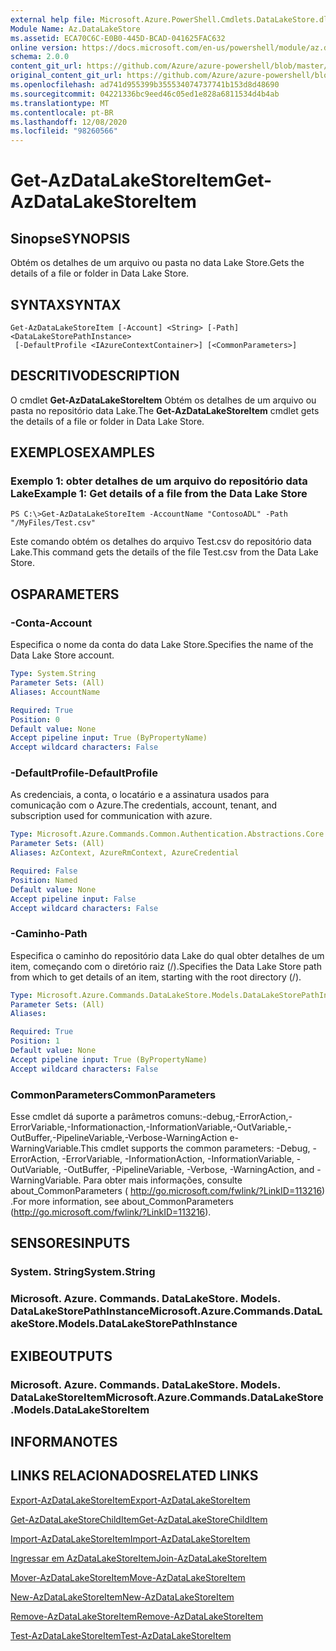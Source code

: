 ```yaml
---
external help file: Microsoft.Azure.PowerShell.Cmdlets.DataLakeStore.dll-Help.xml
Module Name: Az.DataLakeStore
ms.assetid: ECA70C6C-E0B0-445D-BCAD-041625FAC632
online version: https://docs.microsoft.com/en-us/powershell/module/az.datalakestore/get-azdatalakestoreitem
schema: 2.0.0
content_git_url: https://github.com/Azure/azure-powershell/blob/master/src/DataLakeStore/DataLakeStore/help/Get-AzDataLakeStoreItem.md
original_content_git_url: https://github.com/Azure/azure-powershell/blob/master/src/DataLakeStore/DataLakeStore/help/Get-AzDataLakeStoreItem.md
ms.openlocfilehash: ad741d955399b355534074737741b153d8d48690
ms.sourcegitcommit: 04221336bc9eed46c05ed1e828a6811534d4b4ab
ms.translationtype: MT
ms.contentlocale: pt-BR
ms.lasthandoff: 12/08/2020
ms.locfileid: "98260566"
---
```

# <span data-ttu-id="4b485-101">Get-AzDataLakeStoreItem</span><span class="sxs-lookup"><span data-stu-id="4b485-101">Get-AzDataLakeStoreItem</span></span>

## <span data-ttu-id="4b485-102">Sinopse</span><span class="sxs-lookup"><span data-stu-id="4b485-102">SYNOPSIS</span></span>
<span data-ttu-id="4b485-103">Obtém os detalhes de um arquivo ou pasta no data Lake Store.</span><span class="sxs-lookup"><span data-stu-id="4b485-103">Gets the details of a file or folder in Data Lake Store.</span></span>

## <span data-ttu-id="4b485-104">SYNTAX</span><span class="sxs-lookup"><span data-stu-id="4b485-104">SYNTAX</span></span>

```
Get-AzDataLakeStoreItem [-Account] <String> [-Path] <DataLakeStorePathInstance>
 [-DefaultProfile <IAzureContextContainer>] [<CommonParameters>]
```

## <span data-ttu-id="4b485-105">DESCRITIVO</span><span class="sxs-lookup"><span data-stu-id="4b485-105">DESCRIPTION</span></span>
<span data-ttu-id="4b485-106">O cmdlet **Get-AzDataLakeStoreItem** Obtém os detalhes de um arquivo ou pasta no repositório data Lake.</span><span class="sxs-lookup"><span data-stu-id="4b485-106">The **Get-AzDataLakeStoreItem** cmdlet gets the details of a file or folder in Data Lake Store.</span></span>

## <span data-ttu-id="4b485-107">EXEMPLOS</span><span class="sxs-lookup"><span data-stu-id="4b485-107">EXAMPLES</span></span>

### <span data-ttu-id="4b485-108">Exemplo 1: obter detalhes de um arquivo do repositório data Lake</span><span class="sxs-lookup"><span data-stu-id="4b485-108">Example 1: Get details of a file from the Data Lake Store</span></span>
```
PS C:\>Get-AzDataLakeStoreItem -AccountName "ContosoADL" -Path "/MyFiles/Test.csv"
```

<span data-ttu-id="4b485-109">Este comando obtém os detalhes do arquivo Test.csv do repositório data Lake.</span><span class="sxs-lookup"><span data-stu-id="4b485-109">This command gets the details of the file Test.csv from the Data Lake Store.</span></span>

## <span data-ttu-id="4b485-110">OS</span><span class="sxs-lookup"><span data-stu-id="4b485-110">PARAMETERS</span></span>

### <span data-ttu-id="4b485-111">-Conta</span><span class="sxs-lookup"><span data-stu-id="4b485-111">-Account</span></span>
<span data-ttu-id="4b485-112">Especifica o nome da conta do data Lake Store.</span><span class="sxs-lookup"><span data-stu-id="4b485-112">Specifies the name of the Data Lake Store account.</span></span>

```yaml
Type: System.String
Parameter Sets: (All)
Aliases: AccountName

Required: True
Position: 0
Default value: None
Accept pipeline input: True (ByPropertyName)
Accept wildcard characters: False
```

### <span data-ttu-id="4b485-113">-DefaultProfile</span><span class="sxs-lookup"><span data-stu-id="4b485-113">-DefaultProfile</span></span>
<span data-ttu-id="4b485-114">As credenciais, a conta, o locatário e a assinatura usados para comunicação com o Azure.</span><span class="sxs-lookup"><span data-stu-id="4b485-114">The credentials, account, tenant, and subscription used for communication with azure.</span></span>

```yaml
Type: Microsoft.Azure.Commands.Common.Authentication.Abstractions.Core.IAzureContextContainer
Parameter Sets: (All)
Aliases: AzContext, AzureRmContext, AzureCredential

Required: False
Position: Named
Default value: None
Accept pipeline input: False
Accept wildcard characters: False
```

### <span data-ttu-id="4b485-115">-Caminho</span><span class="sxs-lookup"><span data-stu-id="4b485-115">-Path</span></span>
<span data-ttu-id="4b485-116">Especifica o caminho do repositório data Lake do qual obter detalhes de um item, começando com o diretório raiz (/).</span><span class="sxs-lookup"><span data-stu-id="4b485-116">Specifies the Data Lake Store path from which to get details of an item, starting with the root directory (/).</span></span>

```yaml
Type: Microsoft.Azure.Commands.DataLakeStore.Models.DataLakeStorePathInstance
Parameter Sets: (All)
Aliases:

Required: True
Position: 1
Default value: None
Accept pipeline input: True (ByPropertyName)
Accept wildcard characters: False
```

### <span data-ttu-id="4b485-117">CommonParameters</span><span class="sxs-lookup"><span data-stu-id="4b485-117">CommonParameters</span></span>
<span data-ttu-id="4b485-118">Esse cmdlet dá suporte a parâmetros comuns:-debug,-ErrorAction,-ErrorVariable,-Informationaction,-InformationVariable,-OutVariable,-OutBuffer,-PipelineVariable,-Verbose-WarningAction e-WarningVariable.</span><span class="sxs-lookup"><span data-stu-id="4b485-118">This cmdlet supports the common parameters: -Debug, -ErrorAction, -ErrorVariable, -InformationAction, -InformationVariable, -OutVariable, -OutBuffer, -PipelineVariable, -Verbose, -WarningAction, and -WarningVariable.</span></span> <span data-ttu-id="4b485-119">Para obter mais informações, consulte about_CommonParameters ( http://go.microsoft.com/fwlink/?LinkID=113216) .</span><span class="sxs-lookup"><span data-stu-id="4b485-119">For more information, see about_CommonParameters (http://go.microsoft.com/fwlink/?LinkID=113216).</span></span>

## <span data-ttu-id="4b485-120">SENSORES</span><span class="sxs-lookup"><span data-stu-id="4b485-120">INPUTS</span></span>

### <span data-ttu-id="4b485-121">System. String</span><span class="sxs-lookup"><span data-stu-id="4b485-121">System.String</span></span>

### <span data-ttu-id="4b485-122">Microsoft. Azure. Commands. DataLakeStore. Models. DataLakeStorePathInstance</span><span class="sxs-lookup"><span data-stu-id="4b485-122">Microsoft.Azure.Commands.DataLakeStore.Models.DataLakeStorePathInstance</span></span>

## <span data-ttu-id="4b485-123">EXIBE</span><span class="sxs-lookup"><span data-stu-id="4b485-123">OUTPUTS</span></span>

### <span data-ttu-id="4b485-124">Microsoft. Azure. Commands. DataLakeStore. Models. DataLakeStoreItem</span><span class="sxs-lookup"><span data-stu-id="4b485-124">Microsoft.Azure.Commands.DataLakeStore.Models.DataLakeStoreItem</span></span>

## <span data-ttu-id="4b485-125">INFORMA</span><span class="sxs-lookup"><span data-stu-id="4b485-125">NOTES</span></span>

## <span data-ttu-id="4b485-126">LINKS RELACIONADOS</span><span class="sxs-lookup"><span data-stu-id="4b485-126">RELATED LINKS</span></span>

[<span data-ttu-id="4b485-127">Export-AzDataLakeStoreItem</span><span class="sxs-lookup"><span data-stu-id="4b485-127">Export-AzDataLakeStoreItem</span></span>](./Export-AzDataLakeStoreItem.md)

[<span data-ttu-id="4b485-128">Get-AzDataLakeStoreChildItem</span><span class="sxs-lookup"><span data-stu-id="4b485-128">Get-AzDataLakeStoreChildItem</span></span>](./Get-AzDataLakeStoreChildItem.md)

[<span data-ttu-id="4b485-129">Import-AzDataLakeStoreItem</span><span class="sxs-lookup"><span data-stu-id="4b485-129">Import-AzDataLakeStoreItem</span></span>](./Import-AzDataLakeStoreItem.md)

[<span data-ttu-id="4b485-130">Ingressar em AzDataLakeStoreItem</span><span class="sxs-lookup"><span data-stu-id="4b485-130">Join-AzDataLakeStoreItem</span></span>](./Join-AzDataLakeStoreItem.md)

[<span data-ttu-id="4b485-131">Mover-AzDataLakeStoreItem</span><span class="sxs-lookup"><span data-stu-id="4b485-131">Move-AzDataLakeStoreItem</span></span>](./Move-AzDataLakeStoreItem.md)

[<span data-ttu-id="4b485-132">New-AzDataLakeStoreItem</span><span class="sxs-lookup"><span data-stu-id="4b485-132">New-AzDataLakeStoreItem</span></span>](./New-AzDataLakeStoreItem.md)

[<span data-ttu-id="4b485-133">Remove-AzDataLakeStoreItem</span><span class="sxs-lookup"><span data-stu-id="4b485-133">Remove-AzDataLakeStoreItem</span></span>](./Remove-AzDataLakeStoreItem.md)

[<span data-ttu-id="4b485-134">Test-AzDataLakeStoreItem</span><span class="sxs-lookup"><span data-stu-id="4b485-134">Test-AzDataLakeStoreItem</span></span>](./Test-AzDataLakeStoreItem.md)



